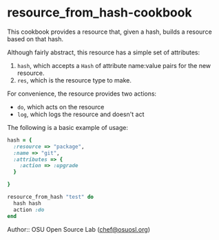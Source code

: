 # resource_from_hash-cookbook

This cookbook provides a resource that, given a hash, builds a resource based on that hash.

Although fairly abstract, this resource has a simple set of attributes:

1. `hash`, which accepts a `Hash` of attribute name:value pairs for the new resource.
2. `res`, which is the resource type to make.

For convenience, the resource provides two actions:

* `do`, which acts on the resource
* `log`, which logs the resource and doesn't act

The following is a basic example of usage:

```ruby
hash = {
  :resource => "package",
  :name => "git",
  :attributes => {
    :action => :upgrade
  }

}

resource_from_hash "test" do
  hash hash
  action :do
end
```

Author:: OSU Open Source Lab (chef@osuosl.org)
